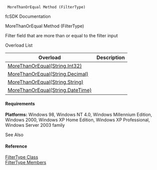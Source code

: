 ﻿     MoreThanOrEqual Method (FilterType)                                                   

fcSDK Documentation

MoreThanOrEqual Method (FilterType)

Filter field that are more than or equal to the filter input

Overload List

| Overload | Description |
| --- | --- |
| [MoreThanOrEqual(String,Int32)](fcSDK~FChoice.Foundation.Filters.FilterType~MoreThanOrEqual(String,Int32).md) |   |
| [MoreThanOrEqual(String,Decimal)](fcSDK~FChoice.Foundation.Filters.FilterType~MoreThanOrEqual(String,Decimal).md) |   |
| [MoreThanOrEqual(String,String)](fcSDK~FChoice.Foundation.Filters.FilterType~MoreThanOrEqual(String,String).md) |   |
| [MoreThanOrEqual(String,DateTime)](fcSDK~FChoice.Foundation.Filters.FilterType~MoreThanOrEqual(String,DateTime).md) |   |

#### Requirements

**Platforms:** Windows 98, Windows NT 4.0, Windows Millennium Edition, Windows 2000, Windows XP Home Edition, Windows XP Professional, Windows Server 2003 family

See Also

#### Reference

[FilterType Class](fcSDK~FChoice.Foundation.Filters.FilterType.md)  
[FilterType Members](fcSDK~FChoice.Foundation.Filters.FilterType_members.md)